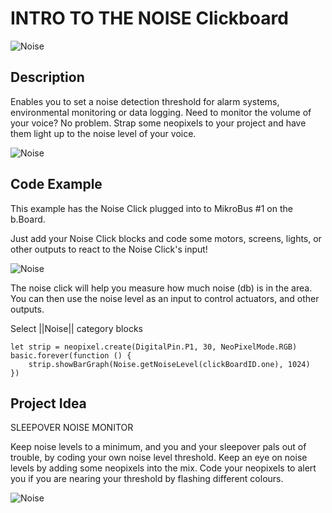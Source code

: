 # INTRO TO THE NOISE Clickboard

![Noise](https://github.com/Brilliant-Labs/bboard-tuts/blob/master/noise/noise.png?raw=true "Noise")

## Description

Enables you to set a noise
detection threshold for alarm
systems, environmental
monitoring or data logging. Need
to monitor the volume of your
voice? No problem. Strap some
neopixels to your project and
have them light up to the noise
level of your voice.

![Noise](https://github.com/Brilliant-Labs/bboard-tuts/blob/master/noise/noise-click.jpg?raw=true "Noise Click")

## Code Example

This example has the Noise Click plugged into to MikroBus #1 on the b.Board.

Just add your Noise Click blocks and code some motors, screens, lights, or other outputs to react to the Noise Click's input!


![Noise](https://github.com/Brilliant-Labs/bboard-tuts/blob/master/noise/noise-code-gif.gif?raw=true "Noise Click")

The noise click will help you measure how much noise (db) is in the area. You can then use the noise level as an input to control actuators, and other outputs. 

Select ||Noise|| category blocks 

```blocks
let strip = neopixel.create(DigitalPin.P1, 30, NeoPixelMode.RGB)
basic.forever(function () {
    strip.showBarGraph(Noise.getNoiseLevel(clickBoardID.one), 1024)
})
```

## Project Idea

SLEEPOVER NOISE MONITOR

Keep noise levels to a minimum, and
you and your sleepover pals out of
trouble, by coding your own noise
level threshold. Keep an eye on noise
levels by adding some neopixels into
the mix. Code your neopixels to alert
you if you are nearing your threshold
by flashing different colours.


![Noise](https://github.com/Brilliant-Labs/bboard-tuts/blob/master/noise/noise-gif.gif?raw=true "Let's Keep things noisy")